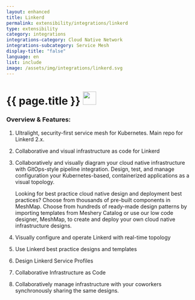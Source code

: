 ```yaml
---
layout: enhanced
title: Linkerd
permalink: extensibility/integrations/linkerd
type: extensibility
category: integrations
integrations-category: Cloud Native Network
integrations-subcategory: Service Mesh
display-title: "false"
language: en
list: include
image: /assets/img/integrations/linkerd.svg
---
```


<h1>{{ page.title }} <img src="{{ page.image }}" style="width: 35px; height: 35px;" /></h1>


<!-- This needs replaced with the Category property, not the sub-category.
 #### About: Ultralight, security-first service mesh for Kubernetes. Main repo for Linkerd 2.x. -->

### Overview & Features:

1. Ultralight, security-first service mesh for Kubernetes. Main repo for Linkerd 2.x.

2. Collaborative and visual infrastructure as code for Linkerd

4. 
    Collaboratively and visually diagram your cloud native infrastructure with GitOps-style pipeline integration. Design, test, and manage configuration your Kubernetes-based, containerized applications as a visual topology.



    Looking for best practice cloud native design and deployment best practices? Choose from thousands of pre-built components in MeshMap. Choose from hundreds of ready-made design patterns by importing templates from Meshery Catalog or use our low code designer, MeshMap, to create and deploy your own cloud native infrastructure designs.



5. Visually configure and operate Linkerd with real-time topology

6. Use Linkerd best practice designs and templates

7. Design Linkerd Service Profiles

8. Collaborative Infrastructure as Code

9. Collaboratively manage infrastructure with your coworkers synchronously sharing the same designs.

